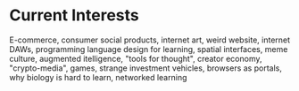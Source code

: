 # Current Interests
E-commerce, consumer social products, internet art, weird website, internet DAWs, programming language design for learning, spatial interfaces, meme culture, augmented itelligence, "tools for thought", creator economy, "crypto-media", games, strange investment vehicles, browsers as portals, why biology is hard to learn, networked learning

